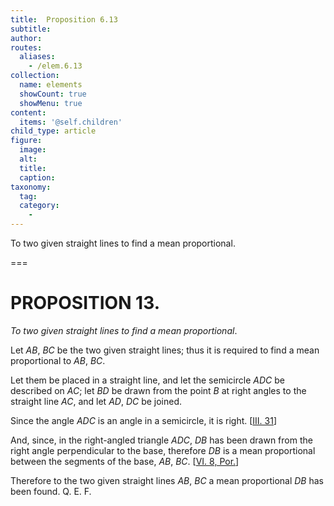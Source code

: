 ```yaml
---
title:  Proposition 6.13
subtitle: 
author:
routes:
  aliases:
    - /elem.6.13
collection:
  name: elements
  showCount: true
  showMenu: true
content:
  items: '@self.children'
child_type: article
figure:
  image:
  alt:
  title:
  caption:
taxonomy:
  tag:
  category:
    - 
---
```


<p><emph>To two given straight lines to find a mean proportional</emph>. </p>

===

<h1>PROPOSITION 13.</h1>
<p><em>To two given straight lines to find a mean proportional</em>. </p>

<p>Let <em>AB</em>, <em>BC</em> be the two given straight lines; thus it is required to find a mean proportional to <em>AB</em>, <em>BC</em>. </p>

<p>Let them be placed in a straight line, and let the semicircle <em>ADC</em> be described on <em>AC</em>;  let <em>BD</em> be drawn from the point <em>B</em> at right angles to the straight line <em>AC</em>, and let <em>AD</em>, <em>DC</em> be joined. </p>

<p>Since the angle <em>ADC</em> is an angle in a semicircle, it is right. [<a href="/elem.3.31">III. 31</a>] </p>

<p>And, since, in the right-angled triangle <em>ADC</em>, <em>DB</em> has been drawn from the right angle perpendicular to the base, therefore <em>DB</em> is a mean proportional between the segments of the base, <em>AB</em>, <em>BC</em>. [<a href="/elem.6.8.p.1">VI. 8, Por.</a>] </p>

<p>Therefore to the two given straight lines <em>AB</em>, <em>BC</em> a mean proportional <em>DB</em> has been found. Q. E. F.</p>
